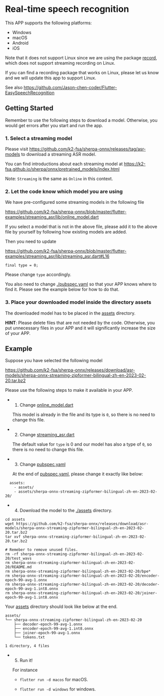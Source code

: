 # Real-time speech recognition

This APP supports the following platforms:

  - Windows
  - macOS
  - Android
  - iOS

Note that it does not support Linux since we are using
the package [record](https://pub.dev/packages/record), which does not
support streaming recording on Linux.

If you can find a recording package
that works on Linux, please let us know and we will update this app to support Linux.

See also <https://github.com/Jason-chen-coder/Flutter-EasySpeechRecognition>

## Getting Started

Remember to use the following steps to download a model. Otherwise, you would
get errors after you start and run the app.

###  1. Select a streaming model

Please visit <https://github.com/k2-fsa/sherpa-onnx/releases/tag/asr-models>
to download a streaming ASR model.

You can find introductions about each streaming model at
<https://k2-fsa.github.io/sherpa/onnx/pretrained_models/index.html>


Note: `Streaming` is the same as `Online` in this context.

### 2. Let the code know which model you are using

We have pre-configured some streaming models in the following file

<https://github.com/k2-fsa/sherpa-onnx/blob/master/flutter-examples/streaming_asr/lib/online_model.dart>

If you select a model that is not in the above file, please add it to the above file
by yourself by following how existing models are added.

Then you need to update

<https://github.com/k2-fsa/sherpa-onnx/blob/master/flutter-examples/streaming_asr/lib/streaming_asr.dart#L16>

```
final type = 0;
```

Please change ``type`` accordingly.

You also need to change [./pubspec.yaml](./pubspec.yaml) so that your APP knows where to find it.
Please see the example below for how to do that.

### 3. Place your downloaded model inside the directory assets

The downloaded model has to be placed in the [assets](./assets) directory.

**HINT**: Please delete files that are not needed by the code. Otherwise, you put
unnecessary files in your APP and it will significantly increase the size of your APP.

## Example

Suppose you have selected the following model

<https://github.com/k2-fsa/sherpa-onnx/releases/download/asr-models/sherpa-onnx-streaming-zipformer-bilingual-zh-en-2023-02-20.tar.bz2>

Please use the following steps to make it available in your APP.

 - 1. Change [online_model.dart](./lib/online_model.dart)

    This model is already in the file and its type is `0`, so there is no need to change this file.

 - 2. Change [streaming_asr.dart](./lib/streaming_asr.dart)

    The default value for `type` is 0 and our model has also a type of `0`, so there is no need to change this file.

 - 3. Change [pubspec.yaml](./pubspec.yaml)

   At the end of [pubspec.yaml](./pubspec.yaml), please change it exactly like below:

```
  assets:
    - assets/
    - assets/sherpa-onnx-streaming-zipformer-bilingual-zh-en-2023-02-20/
```

  - 4. Download the model to the [./assets](./assets) directory.

```
cd assets
wget https://github.com/k2-fsa/sherpa-onnx/releases/download/asr-models/sherpa-onnx-streaming-zipformer-bilingual-zh-en-2023-02-20.tar.bz2
tar xvf sherpa-onnx-streaming-zipformer-bilingual-zh-en-2023-02-20.tar.bz2

# Remeber to remove unused files.
rm -rf sherpa-onnx-streaming-zipformer-bilingual-zh-en-2023-02-20/test_wavs
rm sherpa-onnx-streaming-zipformer-bilingual-zh-en-2023-02-20/README.md
rm sherpa-onnx-streaming-zipformer-bilingual-zh-en-2023-02-20/bpe*
rm sherpa-onnx-streaming-zipformer-bilingual-zh-en-2023-02-20/encoder-epoch-99-avg-1.onnx
rm sherpa-onnx-streaming-zipformer-bilingual-zh-en-2023-02-20/decoder-epoch-99-avg-1.int8.onnx
rm sherpa-onnx-streaming-zipformer-bilingual-zh-en-2023-02-20/joiner-epoch-99-avg-1.int8.onnx
```

Your [assets](./assets) directory should look like below at the end.

```
assets/
└── sherpa-onnx-streaming-zipformer-bilingual-zh-en-2023-02-20
    ├── decoder-epoch-99-avg-1.onnx
    ├── encoder-epoch-99-avg-1.int8.onnx
    ├── joiner-epoch-99-avg-1.onnx
    └── tokens.txt

1 directory, 4 files
```

  - 5. Run it!

    For instance

      - `flutter run -d macos` for macOS.

      - `flutter run -d windows` for windows.
